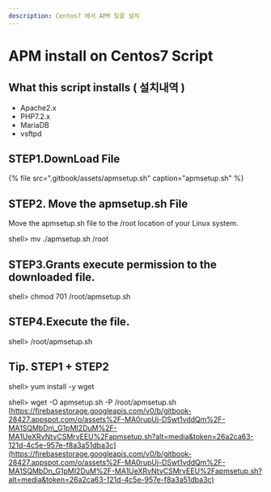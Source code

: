 ```yaml
---
description: Centos7 에서 APM 일괄 설치
---
```


# APM install on Centos7 Script

## What this script installs \( 설치내역 \)

* Apache2.x
* PHP7.2.x
* MariaDB
* vsftpd

## STEP1.DownLoad File

{% file src=".gitbook/assets/apmsetup.sh" caption="apmsetup.sh" %}

## STEP2. Move the apmsetup.sh File

Move the apmsetup.sh file to the /root location of your Linux system.

shell&gt; mv ./apmsetup.sh /root

## STEP3.Grants execute permission to the downloaded file.

shell&gt; chmod 701 /root/apmsetup.sh

## STEP4.Execute the file.

shell&gt; /root/apmsetup.sh

## Tip. STEP1 + STEP2

shell&gt; yum install -y wget  
  
shell&gt; wget -O apmsetup.sh -P /root/apmsetup.sh [https://firebasestorage.googleapis.com/v0/b/gitbook-28427.appspot.com/o/assets%2F-MA0rupUj-DSwt1vddQm%2F-MA1SQMbDn\_G1pMI2DuM%2F-MA1UeXRvNtvCSMrvEEU%2Fapmsetup.sh?alt=media&token=26a2ca63-121d-4c5e-957e-f8a3a51dba3c](https://firebasestorage.googleapis.com/v0/b/gitbook-28427.appspot.com/o/assets%2F-MA0rupUj-DSwt1vddQm%2F-MA1SQMbDn_G1pMI2DuM%2F-MA1UeXRvNtvCSMrvEEU%2Fapmsetup.sh?alt=media&token=26a2ca63-121d-4c5e-957e-f8a3a51dba3c)


